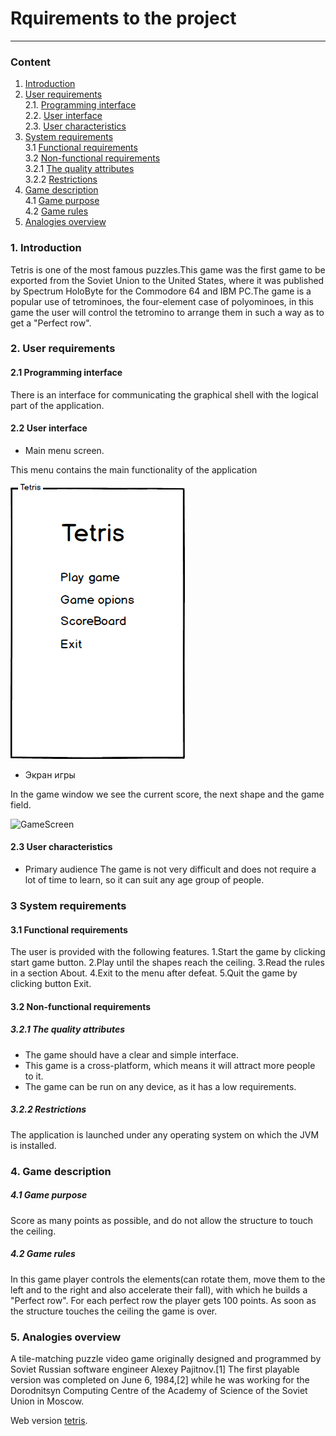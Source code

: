 # Rquirements to the project
---
### Сontent
1. [Introduction](#1)
2. [User requirements](#2) <br>
  2.1. [Programming interface](#2.1) <br>
  2.2. [User interface](#2.2) <br>
  2.3. [User characteristics](#2.3) <br>
3. [System requirements](#3) <br>
  3.1 [Functional requirements](#3.1) <br>
  3.2 [Non-functional requirements](#3.2) <br>
    3.2.1 [The quality attributes](#3.2.1) <br>
    3.2.2 [Restrictions](#3.2.2) <br>
4. [Game description](#4) <br>
  4.1 [Game purpose](#4.1) <br>
  4.2 [Game rules](#4.2) <br>
5. [Analogies overview](#5) <br>

### 1. Introduction <a name="1"></a>
Tetris is one of the most famous puzzles.This game was the first game to be exported from the Soviet Union to the United States, where it was published by Spectrum HoloByte for the Commodore 64 and IBM PC.The game is a popular use of tetrominoes, the four-element case of polyominoes, in this game the user will control the tetromino to arrange them in such a way as to get a "Perfect row".
### 2. User requirements <a name="2"></a>
#### 2.1 Programming interface <a name="2.1"></a>
There is an interface for communicating the graphical shell with the logical part of the application.
#### 2.2 User interface <a name="2.2"></a>
- Main menu screen.

This menu contains the main functionality of the application

![Main menu](https://github.com/Eltay750505/TetrisGame/blob/master/images/New%20Mockup%201.png)

- Экран игры

In the game window we see the current score, the next shape and the game field.

![GameScreen]()
  
#### 2.3 User characteristics <a name="2.3"></a>
- Primary audience
The game is not very difficult and does not require a lot of time to learn, so it can suit any age group of people.
### 3 System requirements <a name="3"></a>
#### 3.1 Functional requirements <a name="3.1"></a>
The user is provided with the following features.
      1.Start the game by clicking start game button.
      2.Play until the shapes reach the ceiling.
      3.Read the rules in a section About.
      4.Exit to the menu after defeat.
      5.Quit the game by clicking button Exit.
#### 3.2 Non-functional requirements <a name="3.2"></a>
##### 3.2.1 The quality attributes <a name="3.2.1"></a>
- The game should have a clear and simple interface.
- This game is a cross-platform, which means it will attract more people to it.
- The game can be run on any device, as it has a low requirements.
##### 3.2.2 Restrictions <a name="3.2.2"></a>
The application is launched under any operating system on which the JVM is installed.
### 4. Game description <a name="4"></a>
##### 4.1 Game purpose <a name="4.1"></a>
Score as many points as possible, and do not allow the structure to touch the ceiling.
##### 4.2 Game rules <a name="4.2"></a>
  In this game player controls the elements(can rotate them, move them to the left and to the right and also accelerate their fall), with which he builds a "Perfect row". For each perfect row the player gets 100 points. As soon as the structure touches the ceiling the game is over.
### 5. Analogies overview <a name="5"></a>
  А tile-matching puzzle video game originally designed and programmed by Soviet Russian software engineer Alexey Pajitnov.[1] The first playable version was completed on June 6, 1984,[2] while he was working for the Dorodnitsyn Computing Centre of the Academy of Science of the Soviet Union in Moscow.

  Web version [tetris](http://online-tetris.ru).
